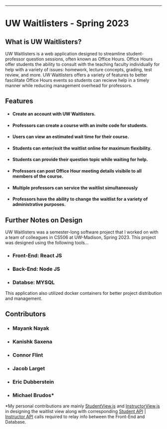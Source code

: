 ***
# UW Waitlisters - Spring 2023

## What is UW Waitlisters?
UW Waitlisters is a web application designed to streamline student-professor question sessions, often known as Office Hours. Office Hours offer students the ability to consult with the teaching faculty individually for help with a variety of issues: homework, lecture concepts, grading, test review, and more. UW Waitlisters offers a variety of features to better fascilitate Office Hours events so students can recieve help in a timely manner while reducing management overhead for professors.  

## Features
- #### Create an account with UW Waitlisters. 
- #### Professors can create a course with an invite code for students.
- #### Users can view an estimated wait time for their course.
- #### Students can enter/exit the waitlist online for maximum flexibility.
- #### Students can provide their question topic while waiting for help.
- #### Professors can post Office Hour meeting details visibile to all       members of the course.
- #### Multiple professors can service the waitlist simultaneously
- #### Professors have the ability to change the waitlist for a variety of administrative purposes.

## Further Notes on Design
UW Waitlisters was a semester-long software project that I worked on with a team of colleagues in CS506 at UW-Madison, Spring 2023. This project was designed using the following tools...

- ### Front-End: React JS
- ### Back-End: Node JS
- ### Databse: MYSQL 

This application also utilized docker containers for better project distribution and management.

## Contributors
- ### Mayank Nayak
- ### Kanishk Saxena
- ### Connor Flint
- ### Jacob Larget
- ### Eric Dubberstein
- ### Michael Brudos*

*My personal contributions are mainly [StudentView.js](https://github.com/ClassicMike48/UWWaitlisters/blob/b4cf6ad7cd8559c89638d5818a488d8b51d583e2/waitlist-frontend/src/pages/StudentView.js)
and [InstructorView.js](https://github.com/ClassicMike48/UWWaitlisters/blob/main/waitlist-frontend/src/pages/InstructorView.js) in designing the waitlist view along with corresponding [Student API](https://github.com/ClassicMike48/UWWaitlisters/blob/main/waitlist-backend/routes/studentRoutes.js) | [Instructor API](https://github.com/ClassicMike48/UWWaitlisters/blob/main/waitlist-backend/routes/instructorRoutes.js) calls required to relay info between the Front-End and Database. 

